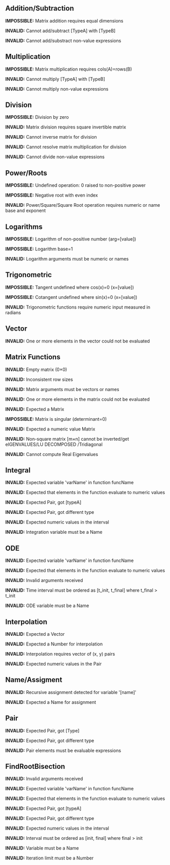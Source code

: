 ## Addition/Subtraction

**IMPOSSIBLE:** Matrix addition requires equal dimensions

**INVALID:** Cannot add/subtract [TypeA] with [TypeB]

**INVALID:** Cannot add/substract non-value expressions


## Multiplication

**IMPOSSIBLE:** Matrix multiplication requires cols(A)=rows(B)

**INVALID:** Cannot multiply [TypeA] with [TypeB]

**INVALID:** Cannot multiply non-value expressions


## Division

**IMPOSSIBLE:** Division by zero

**INVALID:** Matrix division requires square invertible matrix

**INVALID:** Cannot inverse matrix for division

**INVALID:** Cannot resolve matrix multiplication for division

**INVALID:** Cannot divide non-value expressions


## Power/Roots

**IMPOSSIBLE:** Undefined operation: 0 raised to non-positive power

**IMPOSSIBLE:** Negative root with even index

**INVALID:** Power/Square/Square Root operation requires numeric or name base and exponent


## Logarithms

**IMPOSSIBLE:** Logarithm of non-positive number (arg=[value])

**IMPOSSIBLE:** Logarithm base=1

**INVALID:** Logarithm arguments must be numeric or names


## Trigonometric

**IMPOSSIBLE:** Tangent undefined where cos(x)=0 (x=[value])

**IMPOSSIBLE:** Cotangent undefined where sin(x)=0 (x=[value])

**INVALID:** Trigonometric functions require numeric input measured in radians


## Vector

**INVALID:** One or more elements in the vector could not be evaluated


## Matrix Functions

**INVALID:** Empty matrix (0×0)

**INVALID:** Inconsistent row sizes

**INVALID:** Matrix arguments must be vectors or names

**INVALID:** One or more elements in the matrix could not be evaluated

**INVALID:** Expected a Matrix

**IMPOSSIBLE:** Matrix is singular (determinant=0)

**INVALID:** Expected a numeric value Matrix

**INVALID:** Non-square matrix [m×n] cannot be inverted/get eIGENVALUES/LU DECOMPOSED /Tridiagonal

**INVALID:** Cannot compute Real Eigenvalues


## Integral

**INVALID:** Expected variable 'varName' in function funcName

**INVALID:** Expected that elements in the function evaluate to numeric values

**INVALID:** Expected Pair, got [typeA]

**INVALID:** Expected Pair, got different type

**INVALID:** Expected numeric values in the interval

**INVALID:** Integration variable must be a Name


## ODE

**INVALID:**  Expected variable 'varName' in function funcName

**INVALID:** Expected that elements in the function evaluate to numeric values

**INVALID:** Invalid arguments received

**INVALID:** Time interval must be ordered as [t_init, t_final] where t_final > t_init

**INVALID:** ODE variable must be a Name


## Interpolation

**INVALID:** Expected a Vector

**INVALID:** Expected a Number for interpolation

**INVALID:** Interpolation requires vector of (x, y) pairs

**INVALID:** Expected numeric values in the Pair


## Name/Assigment

**INVALID:** Recursive assignment detected for variable '[name]'

**INVALID:** Expected a Name for assignment


## Pair

**INVALID:** Expected Pair, got [Type]

**INVALID:** Expected Pair, got different type

**INVALID:** Pair elements must be evaluable expressions


## FindRootBisection

**INVALID:** Invalid arguments received

**INVALID:**  Expected variable 'varName' in function funcName

**INVALID:** Expected that elements in the function evaluate to numeric values

**INVALID:** Expected Pair, got [typeA]

**INVALID:** Expected Pair, got different type

**INVALID:** Expected numeric values in the interval

**INVALID:** Interval must be ordered as [init, final] where final > init

**INVALID:** Variable must be a Name

**INVALID:** Iteration limit must be a Number

